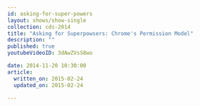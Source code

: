 ```yaml
---
id: asking-for-super-powers
layout: shows/show-single
collection: cds-2014
title: "Asking for Superpowsers: Chrome's Permission Model"
description: ""
published: true
youtubeVideoID: 3dAwZVsS8wo

date: 2014-11-20 10:30:00
article:
  written_on: 2015-02-24
  updated_on: 2015-02-24

---
```

